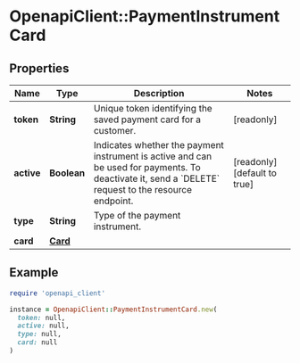 # OpenapiClient::PaymentInstrumentCard

## Properties

| Name | Type | Description | Notes |
| ---- | ---- | ----------- | ----- |
| **token** | **String** | Unique token identifying the saved payment card for a customer. | [readonly] |
| **active** | **Boolean** | Indicates whether the payment instrument is active and can be used for payments. To deactivate it, send a &#x60;DELETE&#x60; request to the resource endpoint. | [readonly][default to true] |
| **type** | **String** | Type of the payment instrument. |  |
| **card** | [**Card**](Card.md) |  |  |

## Example

```ruby
require 'openapi_client'

instance = OpenapiClient::PaymentInstrumentCard.new(
  token: null,
  active: null,
  type: null,
  card: null
)
```

